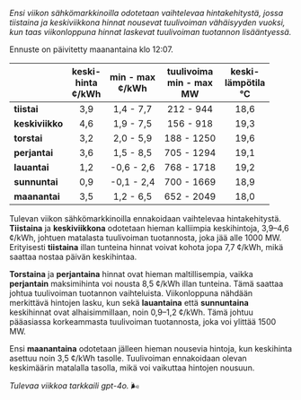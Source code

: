 *Ensi viikon sähkömarkkinoilla odotetaan vaihtelevaa hintakehitystä, jossa tiistaina ja keskiviikkona hinnat nousevat tuulivoiman vähäisyyden vuoksi, kun taas viikonloppuna hinnat laskevat tuulivoiman tuotannon lisääntyessä.*

Ennuste on päivitetty maanantaina klo 12:07.

|            | keski-<br>hinta<br>¢/kWh | min - max<br>¢/kWh | tuulivoima<br>min - max<br>MW | keski-<br>lämpötila<br>°C |
|:-------------|:----------------:|:----------------:|:-------------:|:-------------:|
| **tiistai**  | 3,9              | 1,4 - 7,7        | 212 - 944     | 18,6          |
| **keskiviikko** | 4,6              | 1,9 - 7,5        | 156 - 918     | 19,3          |
| **torstai**  | 3,2              | 2,0 - 5,9        | 188 - 1250    | 19,6          |
| **perjantai**| 3,6              | 1,5 - 8,5        | 705 - 1294    | 19,1          |
| **lauantai** | 1,2              | -0,6 - 2,6       | 768 - 1718    | 19,2          |
| **sunnuntai**| 0,9              | -0,1 - 2,4       | 700 - 1669    | 18,9          |
| **maanantai**| 3,5              | 1,2 - 6,5        | 652 - 2049    | 18,0          |

Tulevan viikon sähkömarkkinoilla ennakoidaan vaihtelevaa hintakehitystä. **Tiistaina** ja **keskiviikkona** odotetaan hieman kalliimpia keskihintoja, 3,9–4,6 ¢/kWh, johtuen matalasta tuulivoiman tuotannosta, joka jää alle 1000 MW. Erityisesti **tiistaina** illan tunteina hinnat voivat kohota jopa 7,7 ¢/kWh, mikä saattaa nostaa päivän keskihintaa. 

**Torstaina** ja **perjantaina** hinnat ovat hieman maltillisempia, vaikka **perjantain** maksimihinta voi nousta 8,5 ¢/kWh illan tunteina. Tämä saattaa johtua tuulivoiman tuotannon vaihteluista. Viikonloppuna nähdään merkittävä hintojen lasku, kun sekä **lauantaina** että **sunnuntaina** keskihinnat ovat alhaisimmillaan, noin 0,9–1,2 ¢/kWh. Tämä johtuu pääasiassa korkeammasta tuulivoiman tuotannosta, joka voi ylittää 1500 MW.

Ensi **maanantaina** odotetaan jälleen hieman nousevia hintoja, kun keskihinta asettuu noin 3,5 ¢/kWh tasolle. Tuulivoiman ennakoidaan olevan keskimäärin matalalla tasolla, mikä voi vaikuttaa hintojen nousuun.

*Tulevaa viikkoa tarkkaili gpt-4o.* 🌬️
